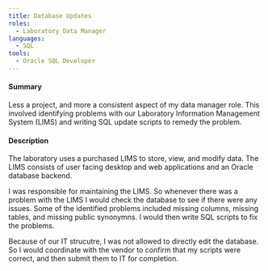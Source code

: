 ```yaml
---
title: Database Updates
roles:
  - Laboratory Data Manager
languages:
  - SQL
tools:
  - Oracle SQL Developer
---
```


#### Summary
Less a project, and more a consistent aspect of my data 
manager role. This involved identifying problems with our Laboratory 
Information Management System (LIMS) and writing SQL update scripts 
to remedy the problem.

#### Description
The laboratory uses a purchased LIMS to store, view, and 
modify data. The LIMS consists of user facing desktop and web 
applications and an Oracle database backend.

I was responsible for maintaining the LIMS. So whenever there was 
a problem with the LIMS I would check the database to see if there
were any issues. Some of the identified problems included missing columns, 
missing tables, and missing public synonymns. I would then write SQL 
scripts to fix the problems.

Because of our IT strucutre, I was not allowed to directly edit the database.
So I would coordinate with the vendor to confirm that my scripts were correct, 
and then submit them to IT for completion.